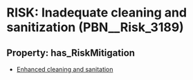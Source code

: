 # RISK: __Inadequate cleaning and sanitization__ (PBN__Risk_3189)

## Property: has_RiskMitigation

* [Enhanced cleaning and sanitation](PBN__Mitigation_1279)

